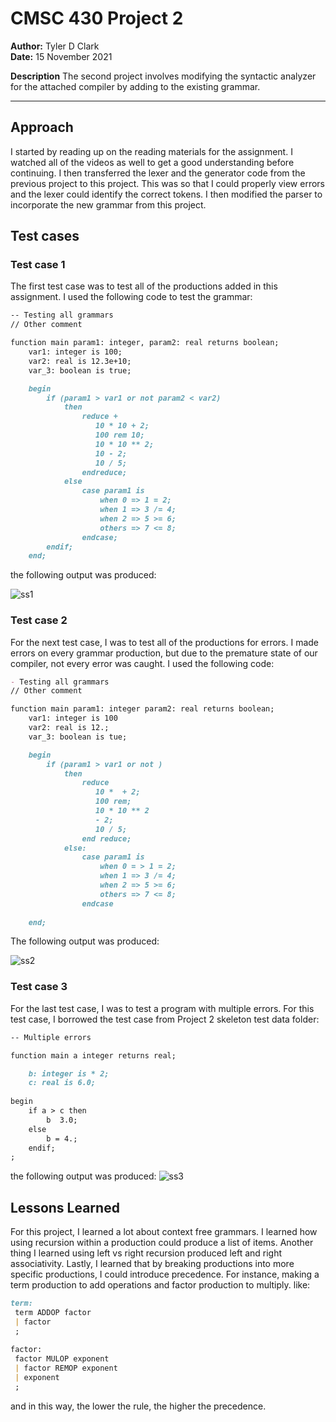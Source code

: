 # CMSC 430 Project 2

**Author:** Tyler D Clark  
**Date:** 15 November 2021

**Description** The second project involves modifying the syntactic analyzer for the attached compiler by adding to the existing grammar.
___

## Approach

I started by reading up on the reading materials for the assignment. I watched all of the videos as well to get a good understanding before continuing. I then transferred the lexer and the generator code from the previous project to this project. This was so that I could properly view errors and the lexer could identify the correct tokens. I then modified the parser to incorporate the new grammar from this project.

## Test cases

### Test case 1

The first test case was to test all of the productions added in this assignment. I used the following code to test the grammar:

```md
-- Testing all grammars
// Other comment

function main param1: integer, param2: real returns boolean;
    var1: integer is 100;
    var2: real is 12.3e+10;
    var_3: boolean is true;

    begin
        if (param1 > var1 or not param2 < var2)
            then
                reduce +
                   10 * 10 + 2;
                   100 rem 10;
                   10 * 10 ** 2;
                   10 - 2;
                   10 / 5;
                endreduce;
            else
                case param1 is
                    when 0 => 1 = 2;
                    when 1 => 3 /= 4;
                    when 2 => 5 >= 6;
                    others => 7 <= 8;
                endcase;
        endif;
    end;
```

the following output was produced:

![ss1](img/ss1.png)

### Test case 2

For the next test case, I was to test all of the productions for errors. I made errors on every grammar production, but due to the premature state of our compiler, not every error was caught. I used the following code:

```md
- Testing all grammars
// Other comment

function main param1: integer param2: real returns boolean;
    var1: integer is 100
    var2: real is 12.;
    var_3: boolean is tue;

    begin
        if (param1 > var1 or not )
            then
                reduce 
                   10 *  + 2;
                   100 rem;
                   10 * 10 ** 2
                   - 2;
                   10 / 5;
                end reduce;
            else:
                case param1 is
                    when 0 = > 1 = 2;
                    when 1 => 3 /= 4;
                    when 2 => 5 >= 6;
                    others => 7 <= 8;
                endcase
        
    end;
```

The following output was produced:

![ss2](img/ss2.png)

### Test case 3

For the last test case, I was to test a program with multiple errors. For this test case, I borrowed the test case from Project 2 skeleton test data folder:

```md
-- Multiple errors

function main a integer returns real;

    b: integer is * 2;
    c: real is 6.0;
    
begin
    if a > c then
        b  3.0; 
    else
        b = 4.; 
    endif;
;
```

the following output was produced:
![ss3](img/ss3.png)

## Lessons Learned

For this project, I learned a lot about context free grammars. I learned how using recursion within a production could produce a list of items. Another thing I learned using left vs right recursion produced left and right associativity. Lastly, I learned that by breaking productions into more specific productions, I could introduce precedence. For instance, making a term production to add operations and factor production to multiply. like:

``` md
term:
 term ADDOP factor 
 | factor 
 ;
      
factor:
 factor MULOP exponent 
 | factor REMOP exponent
 | exponent
 ;
```

and in this way, the lower the rule, the higher the precedence.

